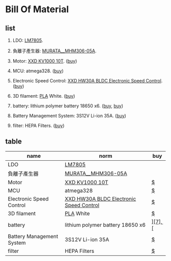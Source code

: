 # Bill Of Material

## list
1. LDO:
  [LM7805][1].
  

2. 負離子產生器:
  [MURATA__MHM306-05A][2].
  

3. Motor:
  [XXD KV1000 10T](https://github.com/kevin01yaya/Air-pollution/blob/master/doc/bom/BLDC_A2212_13T.pdf).
  ([buy][3])

4. MCU:
  atmega328.
  ([buy][4])

5. Electronic Speed Control:
  [XXD HW30A BLDC Electronic Speed Control](https://github.com/kevin01yaya/Air-pollution/blob/master/doc/bom/bp-hw30a-esc-2015.pdf).
  ([buy][5])

6. 3D filament:
 [PLA](https://zh.wikipedia.org/wiki/%E8%81%9A%E4%B9%B3%E9%85%B8) White.
 ([buy][6])

 7. battery:
  lithium polymer battery 18650 x6.
  ([buy][7], [buy][7.1])

 8. Battery Management System:
   3S12V Li-ion 35A.
   ([buy][8])

 9. filter:
 HEPA Filters.
 ([buy][9])

## table
| name | norm | buy |
| ------ | ------ | ------ |
| LDO | [LM7805][1] |  |
| 負離子產生器 | [MURATA__MHM306-05A][2] |  |
| Motor | [XXD KV1000 10T](https://github.com/kevin01yaya/Air-pollution/blob/master/doc/bom/BLDC_A2212_13T.pdf) | [$][3] |
| MCU | atmega328 | [$][4] |
| Electronic Speed Control | [XXD HW30A BLDC Electronic Speed Control](https://github.com/kevin01yaya/Air-pollution/blob/master/doc/bom/bp-hw30a-esc-2015.pdf) | [$][5] |
| 3D filament | [PLA](https://zh.wikipedia.org/wiki/%E8%81%9A%E4%B9%B3%E9%85%B8) White | [$][6] |
| battery | lithium polymer battery 18650 x6 | [$][7], [$][7.1] |
| Battery Management System | 3S12V Li-ion 35A | [$][8] |
| filter | HEPA Filters | [$][9] |

[1]: http://www.ti.com/lit/ds/symlink/lm340.pdf                                               "TI_LM7805"
[2]: https://www.murata.com/products/productdetail?partno=MHM306-05A "MURATA__MHM306-05A"
[3]: https://item.taobao.com/item.htm?spm=a230r.1.14.5.700d4548DGiHi5&id=520782425493&ns=1&abbucket=20#detail
[4]: https://www.microchip.com/wwwproducts/en/ATmega328                      "ATmega328"
[5]: https://item.taobao.com/item.htm?spm=2013.1.w4023-11742923545.4.7849757aIZ1xOq&id=520782669968
[6]: https://www.colormatrix3d.tw/product/pla-normal-white
[7]: https://24h.pchome.com.tw/prod/DCABD3-A900807F6?fq=/S/DCABD3"18650"
[7.1]: https://goods.ruten.com.tw/item/show?21529149230862
[8]: https://m.tb.cn/h.3OzZTBe
[9]: https://24h.pchome.com.tw/prod/DMAU0D-A90054ZZQ?fq=/S/DMAU0C
